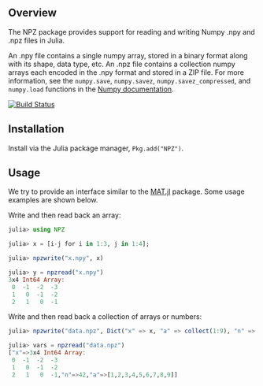 ## Overview

The NPZ package provides support for reading and writing Numpy .npy and
.npz files in Julia.

An .npy file contains a single numpy array, stored in a binary
format along with its shape, data type, etc. An .npz file contains a
collection numpy arrays each encoded in the .npy format and stored in a
ZIP file.  For more information, see the `numpy.save`, `numpy.savez`,
`numpy.savez_compressed`, and `numpy.load` functions in the [Numpy
documentation](http://docs.scipy.org/doc/numpy/reference/routines.io.html#npz-files).

[![Build Status](https://travis-ci.org/fhs/NPZ.jl.png)](https://travis-ci.org/fhs/NPZ.jl)

## Installation

Install via the Julia package manager, `Pkg.add("NPZ")`.

## Usage

We try to provide an interface similar to the
[MAT.jl](https://github.com/simonster/MAT.jl) package.  Some usage
examples are shown below.

Write and then read back an array:

```julia
julia> using NPZ

julia> x = [i-j for i in 1:3, j in 1:4];

julia> npzwrite("x.npy", x)

julia> y = npzread("x.npy")
3x4 Int64 Array:
 0  -1  -2  -3
 1   0  -1  -2
 2   1   0  -1
```

Write and then read back a collection of arrays or numbers:

```julia
julia> npzwrite("data.npz", Dict("x" => x, "a" => collect(1:9), "n" => 42))

julia> vars = npzread("data.npz")
["x"=>3x4 Int64 Array:
 0  -1  -2  -3
 1   0  -1  -2
 2   1   0  -1,"n"=>42,"a"=>[1,2,3,4,5,6,7,8,9]]
```
